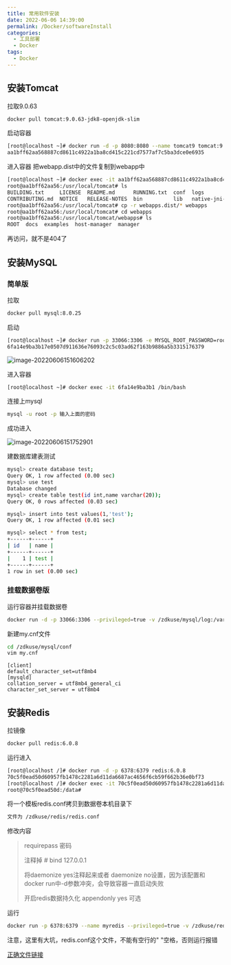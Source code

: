 ```yaml
---
title: 常用软件安装
date: 2022-06-06 14:39:00
permalink: /Docker/softwareInstall
categories:
  - 工具部署
  - Docker
tags:
  - Docker
---
```


## 安装Tomcat

拉取9.0.63

```sh
docker pull tomcat:9.0.63-jdk8-openjdk-slim
```

启动容器

```sh
[root@localhost ~]# docker run -d -p 8080:8080 --name tomcat9 tomcat:9.0.63-jdk8-openjdk-slim 
aa1bff62aa568887cd8611c4922a1ba8cd415c221cd7577af7c5ba3dce0e6935
```

进入容器 把webapp.dist中的文件复制到webapp中

```sh
[root@localhost ~]# docker exec -it aa1bff62aa568887cd8611c4922a1ba8cd415c221cd7577af7c5ba3dce0e6935 /bin/bash
root@aa1bff62aa56:/usr/local/tomcat# ls
BUILDING.txt     LICENSE  README.md      RUNNING.txt  conf  logs            temp     webapps.dist
CONTRIBUTING.md  NOTICE   RELEASE-NOTES  bin          lib   native-jni-lib  webapps  work
root@aa1bff62aa56:/usr/local/tomcat# cp -r webapps.dist/* webapps
root@aa1bff62aa56:/usr/local/tomcat# cd webapps
root@aa1bff62aa56:/usr/local/tomcat/webapps# ls
ROOT  docs  examples  host-manager  manager
```

再访问，就不是404了



## 安装MySQL

### 简单版

拉取

```sh
docker pull mysql:8.0.25
```

启动

```sh
[root@localhost ~]# docker run -p 33066:3306 -e MYSQL_ROOT_PASSWORD=root -d mysql:8.0.25 
6fa14e9ba3b17e0507d911636e76093c2c5c03ad62f163b9886a5b3315176379
```

![image-20220606151606202](https://images.zaiolos.top/images/image-20220606151606202.png)

进入容器

```sh
[root@localhost ~]# docker exec -it 6fa14e9ba3b1 /bin/bash
```

连接上mysql

```sh
mysql -u root -p 输入上面的密码
```

成功进入

![image-20220606151752901](https://images.zaiolos.top/images/image-20220606151752901.png)

建数据库建表测试

```sh
mysql> create database test;
Query OK, 1 row affected (0.00 sec)
mysql> use test
Database changed
mysql> create table test(id int,name varchar(20));
Query OK, 0 rows affected (0.03 sec)

mysql> insert into test values(1,'test');
Query OK, 1 row affected (0.01 sec)

mysql> select * from test;
+------+------+
| id   | name |
+------+------+
|    1 | test |
+------+------+
1 row in set (0.00 sec)
```



### 挂载数据卷版

运行容器并挂载数据卷

```sh
docker run -d -p 33066:3306 --privileged=true -v /zdkuse/mysql/log:/var/log/mysql -v /zdkuse/mysql/data:/var/lib/mysql -v /zdkuse/mysql/conf:/etc/mysql.conf.d -e MYSQL_ROOT_PASSWORD=root --name newmysql mysql:8.0.25
```



新建my.cnf文件

```sh
cd /zdkuse/mysql/conf
vim my.cnf
```

```
[client]
default_character_set=utf8mb4
[mysqld]
collation_server = utf8mb4_general_ci
character_set_server = utf8mb4
```



## 安装Redis

拉镜像

```sh
docker pull redis:6.0.8
```

运行进入

```sh
[root@localhost /]# docker run -d -p 6378:6379 redis:6.0.8 
70c5f0ead50d60957fb1478c2281a6d11da6687ac4656f6cb59f662b36e0bf73
[root@localhost /]# docker exec -it 70c5f0ead50d60957fb1478c2281a6d11da6687ac4656f6cb59f662b36e0bf73 /bin/bash
root@70c5f0ead50d:/data# 
```



将一个模板redis.conf拷贝到数据卷本机目录下

```sh
文件为 /zdkuse/redis/redis.conf
```

修改内容

> requirepass 密码
>
> 注释掉 # bind 127.0.0.1
>
> 将daemonize yes注释起来或者 daemonize no设置，因为该配置和docker run中-d参数冲突，会导致容器一直启动失败
>
> 开启redis数据持久化 appendonly yes 可选



运行

```sh
docker run -p 6378:6379 --name myredis --privileged=true -v /zdkuse/redis/redis.conf:/etc/redis/redis.conf -v /zdkuse/redis/data:/data -d redis:6.0.8 redis-server /etc/redis/redis.conf
```

注意，这里有大坑，redis.conf这个文件，不能有空行的" "空格，否则运行报错

[正确文件链接](https://cloud.zaiolos.top/s/XjTO)

